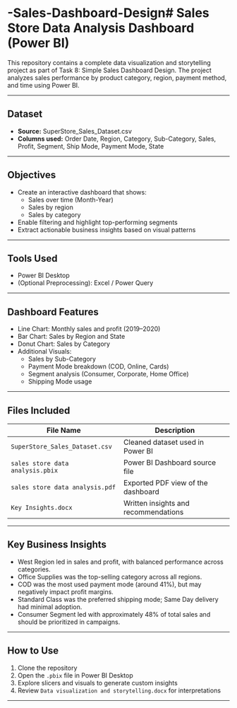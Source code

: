 # -Sales-Dashboard-Design# Sales Store Data Analysis Dashboard (Power BI)

This repository contains a complete data visualization and storytelling project as part of Task 8: Simple Sales Dashboard Design. The project analyzes sales performance by product category, region, payment method, and time using Power BI.

---

## Dataset

- **Source:** SuperStore_Sales_Dataset.csv
- **Columns used:** Order Date, Region, Category, Sub-Category, Sales, Profit, Segment, Ship Mode, Payment Mode, State

---

## Objectives

- Create an interactive dashboard that shows:
  - Sales over time (Month-Year)
  - Sales by region
  - Sales by category
- Enable filtering and highlight top-performing segments
- Extract actionable business insights based on visual patterns

---

## Tools Used

- Power BI Desktop
- (Optional Preprocessing): Excel / Power Query

---

## Dashboard Features

- Line Chart: Monthly sales and profit (2019–2020)
- Bar Chart: Sales by Region and State
- Donut Chart: Sales by Category
- Additional Visuals:
  - Sales by Sub-Category
  - Payment Mode breakdown (COD, Online, Cards)
  - Segment analysis (Consumer, Corporate, Home Office)
  - Shipping Mode usage

---

## Files Included

| File Name | Description |
|-----------|-------------|
| `SuperStore_Sales_Dataset.csv` | Cleaned dataset used in Power BI |
| `sales store data analysis.pbix` | Power BI Dashboard source file |
| `sales store data analysis.pdf` | Exported PDF view of the dashboard |
| `Key Insights.docx` | Written insights and recommendations |

---

## Key Business Insights

- West Region led in sales and profit, with balanced performance across categories.
- Office Supplies was the top-selling category across all regions.
- COD was the most used payment mode (around 41%), but may negatively impact profit margins.
- Standard Class was the preferred shipping mode; Same Day delivery had minimal adoption.
- Consumer Segment led with approximately 48% of total sales and should be prioritized in campaigns.

---

## How to Use

1. Clone the repository
2. Open the `.pbix` file in Power BI Desktop
3. Explore slicers and visuals to generate custom insights
4. Review `Data visualization and storytelling.docx` for interpretations

---

